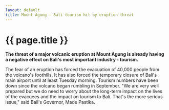 ```yaml
---
layout: default
title: Mount Agung - Bali tourism hit by eruption threat
---
```

{{ page.title }}
================

**The threat of a major volcanic eruption at Mount Agung is already having a negative effect on Bali's most important industry - tourism.**

The fear of an eruption has forced the evacuation of 40,000 people from the volcano's foothills.
It has also forced the temporary closure of Bali's main airport until at least Tuesday morning.
Tourism numbers have been down since the volcano began rumbling in September.
"We are very well prepared but we do need to worry about the long-term impact on the lives of the evacuees and the impact on tourism to Bali. That's the more serious issue," said Bali's Governor, Made Pastika.